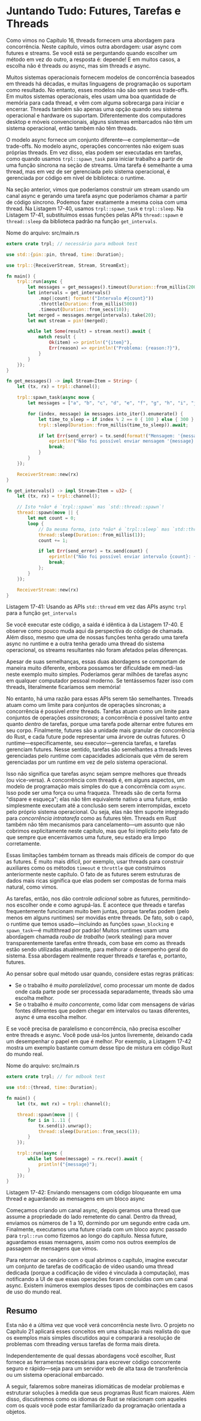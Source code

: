 # Juntando Tudo: Futures, Tarefas e Threads

Como vimos no Capítulo 16, threads fornecem uma abordagem para concorrência. Neste capítulo, vimos outra abordagem: usar async com futures e streams. Se você está se perguntando quando escolher um método em vez do outro, a resposta é: depende! E em muitos casos, a escolha não é threads _ou_ async, mas sim threads _e_ async.

Muitos sistemas operacionais fornecem modelos de concorrência baseados em threads há décadas, e muitas linguagens de programação os suportam como resultado. No entanto, esses modelos não são sem seus trade-offs. Em muitos sistemas operacionais, eles usam uma boa quantidade de memória para cada thread, e vêm com alguma sobrecarga para iniciar e encerrar. Threads também são apenas uma opção quando seu sistema operacional e hardware os suportam. Diferentemente dos computadores desktop e móveis convencionais, alguns sistemas embarcados não têm um sistema operacional, então também não têm threads.

O modelo async fornece um conjunto diferente—e complementar—de trade-offs. No modelo async, operações concorrentes não exigem suas próprias threads. Em vez disso, elas podem ser executadas em tarefas, como quando usamos `trpl::spawn_task` para iniciar trabalho a partir de uma função síncrona na seção de streams. Uma tarefa é semelhante a uma thread, mas em vez de ser gerenciada pelo sistema operacional, é gerenciada por código em nível de biblioteca: o runtime.

Na seção anterior, vimos que poderíamos construir um stream usando um canal async e gerando uma tarefa async que poderíamos chamar a partir de código síncrono. Podemos fazer exatamente a mesma coisa com uma thread. Na Listagem 17-40, usamos `trpl::spawn_task` e `trpl::sleep`. Na Listagem 17-41, substituímos essas funções pelas APIs `thread::spawn` e `thread::sleep` da biblioteca padrão na função `get_intervals`.

Nome do arquivo: src/main.rs

```rust
extern crate trpl; // necessário para mdbook test

use std::{pin::pin, thread, time::Duration};

use trpl::{ReceiverStream, Stream, StreamExt};

fn main() {
    trpl::run(async {
        let messages = get_messages().timeout(Duration::from_millis(200));
        let intervals = get_intervals()
            .map(|count| format!("Intervalo #{count}"))
            .throttle(Duration::from_millis(500))
            .timeout(Duration::from_secs(10));
        let merged = messages.merge(intervals).take(20);
        let mut stream = pin!(merged);

        while let Some(result) = stream.next().await {
            match result {
                Ok(item) => println!("{item}"),
                Err(reason) => eprintln!("Problema: {reason:?}"),
            }
        }
    });
}

fn get_messages() -> impl Stream<Item = String> {
    let (tx, rx) = trpl::channel();

    trpl::spawn_task(async move {
        let messages = ["a", "b", "c", "d", "e", "f", "g", "h", "i", "j"];

        for (index, message) in messages.into_iter().enumerate() {
            let time_to_sleep = if index % 2 == 0 { 100 } else { 300 };
            trpl::sleep(Duration::from_millis(time_to_sleep)).await;

            if let Err(send_error) = tx.send(format!("Mensagem: '{message}'")) {
                eprintln!("Não foi possível enviar mensagem '{message}': {send_error}");
                break;
            }
        }
    });

    ReceiverStream::new(rx)
}

fn get_intervals() -> impl Stream<Item = u32> {
    let (tx, rx) = trpl::channel();

    // Isto *não* é `trpl::spawn` mas `std::thread::spawn`!
    thread::spawn(move || {
        let mut count = 0;
        loop {
            // Da mesma forma, isto *não* é `trpl::sleep` mas `std::thread::sleep`!
            thread::sleep(Duration::from_millis(1));
            count += 1;

            if let Err(send_error) = tx.send(count) {
                eprintln!("Não foi possível enviar intervalo {count}: {send_error}");
                break;
            };
        }
    });

    ReceiverStream::new(rx)
}
```

Listagem 17-41: Usando as APIs `std::thread` em vez das APIs async `trpl` para a função `get_intervals`

Se você executar este código, a saída é idêntica à da Listagem 17-40. E observe como pouco muda aqui da perspectiva do código de chamada. Além disso, mesmo que uma de nossas funções tenha gerado uma tarefa async no runtime e a outra tenha gerado uma thread do sistema operacional, os streams resultantes não foram afetados pelas diferenças.

Apesar de suas semelhanças, essas duas abordagens se comportam de maneira muito diferente, embora possamos ter dificuldade em medi-las neste exemplo muito simples. Poderíamos gerar milhões de tarefas async em qualquer computador pessoal moderno. Se tentássemos fazer isso com threads, literalmente ficaríamos sem memória!

No entanto, há uma razão para essas APIs serem tão semelhantes. Threads atuam como um limite para conjuntos de operações síncronas; a concorrência é possível _entre_ threads. Tarefas atuam como um limite para conjuntos de operações _assíncronas_; a concorrência é possível tanto _entre_ quanto _dentro_ de tarefas, porque uma tarefa pode alternar entre futures em seu corpo. Finalmente, futures são a unidade mais granular de concorrência do Rust, e cada future pode representar uma árvore de outras futures. O runtime—especificamente, seu executor—gerencia tarefas, e tarefas gerenciam futures. Nesse sentido, tarefas são semelhantes a threads leves gerenciadas pelo runtime com capacidades adicionais que vêm de serem gerenciadas por um runtime em vez de pelo sistema operacional.

Isso não significa que tarefas async sejam sempre melhores que threads (ou vice-versa). A concorrência com threads é, em alguns aspectos, um modelo de programação mais simples do que a concorrência com `async`. Isso pode ser uma força ou uma fraqueza. Threads são de certa forma "dispare e esqueça"; elas não têm equivalente nativo a uma future, então simplesmente executam até a conclusão sem serem interrompidas, exceto pelo próprio sistema operacional. Ou seja, elas não têm suporte integrado para _concorrência intratarefa_ como as futures têm. Threads em Rust também não têm mecanismos para cancelamento—um assunto que não cobrimos explicitamente neste capítulo, mas que foi implícito pelo fato de que sempre que encerrávamos uma future, seu estado era limpo corretamente.

Essas limitações também tornam as threads mais difíceis de compor do que as futures. É muito mais difícil, por exemplo, usar threads para construir auxiliares como os métodos `timeout` e `throttle` que construímos anteriormente neste capítulo. O fato de as futures serem estruturas de dados mais ricas significa que elas podem ser compostas de forma mais natural, como vimos.

As tarefas, então, nos dão controle _adicional_ sobre as futures, permitindo-nos escolher onde e como agrupá-las. E acontece que threads e tarefas frequentemente funcionam muito bem juntas, porque tarefas podem (pelo menos em alguns runtimes) ser movidas entre threads. De fato, sob o capô, o runtime que temos usado—incluindo as funções `spawn_blocking` e `spawn_task`—é multithread por padrão! Muitos runtimes usam uma abordagem chamada _roubo de trabalho_ (work stealing) para mover transparentemente tarefas entre threads, com base em como as threads estão sendo utilizadas atualmente, para melhorar o desempenho geral do sistema. Essa abordagem realmente requer threads _e_ tarefas e, portanto, futures.

Ao pensar sobre qual método usar quando, considere estas regras práticas:
- Se o trabalho é _muito paralelizável_, como processar um monte de dados onde cada parte pode ser processada separadamente, threads são uma escolha melhor.
- Se o trabalho é _muito concorrente_, como lidar com mensagens de várias fontes diferentes que podem chegar em intervalos ou taxas diferentes, async é uma escolha melhor.

E se você precisa de paralelismo e concorrência, não precisa escolher entre threads e async. Você pode usá-los juntos livremente, deixando cada um desempenhar o papel em que é melhor. Por exemplo, a Listagem 17-42 mostra um exemplo bastante comum desse tipo de mistura em código Rust do mundo real.

Nome do arquivo: src/main.rs

```rust
extern crate trpl; // for mdbook test

use std::{thread, time::Duration};

fn main() {
    let (tx, mut rx) = trpl::channel();

    thread::spawn(move || {
        for i in 1..11 {
            tx.send(i).unwrap();
            thread::sleep(Duration::from_secs(1));
        }
    });

    trpl::run(async {
        while let Some(message) = rx.recv().await {
            println!("{message}");
        }
    });
}
```

Listagem 17-42: Enviando mensagens com código bloqueante em uma thread e aguardando as mensagens em um bloco async

Começamos criando um canal async, depois geramos uma thread que assume a propriedade do lado remetente do canal. Dentro da thread, enviamos os números de 1 a 10, dormindo por um segundo entre cada um. Finalmente, executamos uma future criada com um bloco async passado para `trpl::run` como fizemos ao longo do capítulo. Nessa future, aguardamos essas mensagens, assim como nos outros exemplos de passagem de mensagens que vimos.

Para retornar ao cenário com o qual abrimos o capítulo, imagine executar um conjunto de tarefas de codificação de vídeo usando uma thread dedicada (porque a codificação de vídeo é vinculada à computação), mas notificando a UI de que essas operações foram concluídas com um canal async. Existem inúmeros exemplos desses tipos de combinações em casos de uso do mundo real.

## Resumo

Esta não é a última vez que você verá concorrência neste livro. O projeto no Capítulo 21 aplicará esses conceitos em uma situação mais realista do que os exemplos mais simples discutidos aqui e comparará a resolução de problemas com threading versus tarefas de forma mais direta.

Independentemente de qual dessas abordagens você escolher, Rust fornece as ferramentas necessárias para escrever código concorrente seguro e rápido—seja para um servidor web de alta taxa de transferência ou um sistema operacional embarcado.

A seguir, falaremos sobre maneiras idiomáticas de modelar problemas e estruturar soluções à medida que seus programas Rust ficam maiores. Além disso, discutiremos como os idiomas de Rust se relacionam com aqueles com os quais você pode estar familiarizado da programação orientada a objetos.
